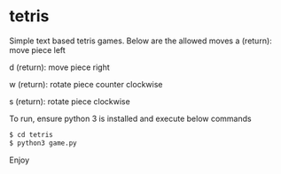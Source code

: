 # tetris

Simple text based tetris games. Below are the allowed moves
a (return): move piece left

d (return): move piece right

w (return): rotate piece counter clockwise

s (return): rotate piece clockwise	


To run, ensure python 3 is installed and execute below commands
```sh
$ cd tetris
$ python3 game.py
```

Enjoy
